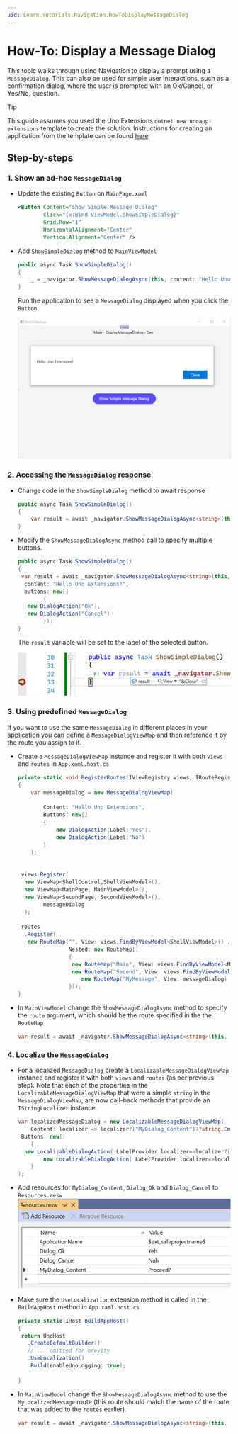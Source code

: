 ```yaml
---
uid: Learn.Tutorials.Navigation.HowToDisplayMessageDialog
---
```

# How-To: Display a Message Dialog

This topic walks through using Navigation to display a prompt using a `MessageDialog`. This can also be used for simple user interactions, such as a confirmation dialog, where the user is prompted with an Ok/Cancel, or Yes/No, question.

> [!TIP]
> This guide assumes you used the Uno.Extensions `dotnet new unoapp-extensions` template to create the solution. Instructions for creating an application from the template can be found [here](xref:Overview.Extensions)

## Step-by-steps

### 1. Show an ad-hoc `MessageDialog`

- Update the existing `Button` on `MainPage.xaml`

    ```xml
    <Button Content="Show Simple Message Dialog"
            Click="{x:Bind ViewModel.ShowSimpleDialog}"
            Grid.Row="1"
            HorizontalAlignment="Center"
            VerticalAlignment="Center" />
    ```

- Add `ShowSimpleDialog` method to `MainViewModel`

    ```csharp
    public async Task ShowSimpleDialog()
    {
        _ = _navigator.ShowMessageDialogAsync(this, content: "Hello Uno Extensions!");
    }
    ```

    Run the application to see a `MessageDialog` displayed when you click the `Button`.

    ![Screenshot of a simple MessageDialog](images/BasicMessageDialog.png)

### 2. Accessing the `MessageDialog` response

- Change code in the `ShowSimpleDialog` method to await response

    ```csharp
    public async Task ShowSimpleDialog()
    {
        var result = await _navigator.ShowMessageDialogAsync<string>(this, content: "Hello Uno Extensions!");
    }
    ```

- Modify the `ShowMessageDialogAsync` method call to specify multiple buttons.

    ```csharp
    public async Task ShowSimpleDialog()
    {
     var result = await _navigator.ShowMessageDialogAsync<string>(this, 
      content: "Hello Uno Extensions!",
      buttons: new[]
            {
       new DialogAction("Ok"),
       new DialogAction("Cancel")
            });
    }
    ```  

    The `result` variable will be set to the label of the selected button.

    ![Screenshot of the MessageDialog result](images/MessageDialogResult.png)

### 3. Using predefined `MessageDialog`

If you want to use the same `MessageDialog` in different places in your application you can define a `MessageDialogViewMap` and then reference it by the route you assign to it.

- Create a `MessageDialogViewMap` instance and register it with both `views` and `routes` in `App.xaml.host.cs`

    ```csharp
    private static void RegisterRoutes(IViewRegistry views, IRouteRegistry routes)
    {
        var messageDialog = new MessageDialogViewMap(
    
            Content: "Hello Uno Extensions",
            Buttons: new[]
            {
                new DialogAction(Label:"Yes"),
                new DialogAction(Label:"No")
            }
        );
    
    
     views.Register(
      new ViewMap<ShellControl,ShellViewModel>(),
      new ViewMap<MainPage, MainViewModel>(),
      new ViewMap<SecondPage, SecondViewModel>(),
            messageDialog
      );
    
     routes
      .Register(
       new RouteMap("", View: views.FindByViewModel<ShellViewModel>() ,
                    Nested: new RouteMap[]
                    {
                     new RouteMap("Main", View: views.FindByViewModel<MainViewModel>()),
                     new RouteMap("Second", View: views.FindByViewModel<SecondViewModel>()),
                        new RouteMap("MyMessage", View: messageDialog)
                    }));
    }
    ```

- In `MainViewModel` change the `ShowMessageDialogAsync` method to specify the `route` argument, which should be the route specified in the the `RouteMap`

    ```csharp
    var result = await _navigator.ShowMessageDialogAsync<string>(this, route: "MyMessage");
    ```

### 4. Localize the `MessageDialog`

- For a localized `MessageDialog` create a `LocalizableMessageDialogViewMap` instance and register it with both `views` and `routes` (as per previous step). Note that each of the properties in the `LocalizableMessageDialogViewMap` that were a simple `string` in the `MessageDialogViewMap`, are now call-back methods that provide an `IStringLocalizer` instance.

    ```csharp
    var localizedMessageDialog = new LocalizableMessageDialogViewMap(
        Content: localizer => localizer?["MyDialog_Content"]??string.Empty,
     Buttons: new[]
        {
      new LocalizableDialogAction( LabelProvider:localizer=>localizer?["Dialog_Ok"]??string.Empty),
            new LocalizableDialogAction( LabelProvider:localizer=>localizer?["Dialog_Cancel"]??string.Empty)
        }
    );
    ```

- Add resources for `MyDialog_Content`, `Dialog_Ok` and `Dialog_Cancel` to `Resources.resw`
    ![Localized MessageDialog resources](images/LocalizedMessageDialogResources.png)

- Make sure the `UseLocalization` extension method is called in the `BuildAppHost` method in `App.xaml.host.cs`

    ```csharp
    private static IHost BuildAppHost()
    { 
     return UnoHost
       .CreateDefaultBuilder()
       // ... omitted for brevity
       .UseLocalization()
       .Build(enableUnoLogging: true);
    
    }
    ```

- In `MainViewModel` change the `ShowMessageDialogAsync` method to use the `MyLocalizedMessage` route (this route should match the name of the route that was added to the `routes` earlier).

    ```csharp
    var result = await _navigator.ShowMessageDialogAsync<string>(this, route: "MyLocalizedMessage");
    ```
